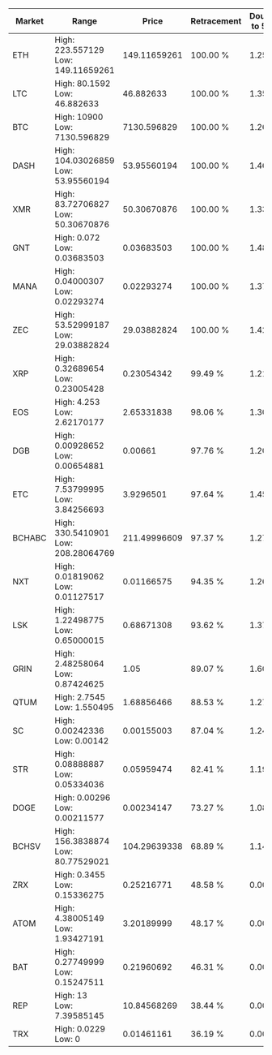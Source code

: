 | Market | Range | Price| Retracement | Doubles to 50% |
| --- | --- | --- | --- | --- |
| ETH | High: 223.557129<br />Low: 149.11659261 | 149.11659261 | 100.00 % | 1.25 |
| LTC | High: 80.1592<br />Low: 46.882633 | 46.882633 | 100.00 % | 1.35 |
| BTC | High: 10900<br />Low: 7130.596829 | 7130.596829 | 100.00 % | 1.26 |
| DASH | High: 104.03026859<br />Low: 53.95560194 | 53.95560194 | 100.00 % | 1.46 |
| XMR | High: 83.72706827<br />Low: 50.30670876 | 50.30670876 | 100.00 % | 1.33 |
| GNT | High: 0.072<br />Low: 0.03683503 | 0.03683503 | 100.00 % | 1.48 |
| MANA | High: 0.04000307<br />Low: 0.02293274 | 0.02293274 | 100.00 % | 1.37 |
| ZEC | High: 53.52999187<br />Low: 29.03882824 | 29.03882824 | 100.00 % | 1.42 |
| XRP | High: 0.32689654<br />Low: 0.23005428 | 0.23054342 | 99.49 % | 1.21 |
| EOS | High: 4.253<br />Low: 2.62170177 | 2.65331838 | 98.06 % | 1.30 |
| DGB | High: 0.00928652<br />Low: 0.00654881 | 0.00661 | 97.76 % | 1.20 |
| ETC | High: 7.53799995<br />Low: 3.84256693 | 3.9296501 | 97.64 % | 1.45 |
| BCHABC | High: 330.5410901<br />Low: 208.28064769 | 211.49996609 | 97.37 % | 1.27 |
| NXT | High: 0.01819062<br />Low: 0.01127517 | 0.01166575 | 94.35 % | 1.26 |
| LSK | High: 1.22498775<br />Low: 0.65000015 | 0.68671308 | 93.62 % | 1.37 |
| GRIN | High: 2.48258064<br />Low: 0.87424625 | 1.05 | 89.07 % | 1.60 |
| QTUM | High: 2.7545<br />Low: 1.550495 | 1.68856466 | 88.53 % | 1.27 |
| SC | High: 0.00242336<br />Low: 0.00142 | 0.00155003 | 87.04 % | 1.24 |
| STR | High: 0.08888887<br />Low: 0.05334036 | 0.05959474 | 82.41 % | 1.19 |
| DOGE | High: 0.00296<br />Low: 0.00211577 | 0.00234147 | 73.27 % | 1.08 |
| BCHSV | High: 156.3838874<br />Low: 80.77529021 | 104.29639338 | 68.89 % | 1.14 |
| ZRX | High: 0.3455<br />Low: 0.15336275 | 0.25216771 | 48.58 % | 0.00 |
| ATOM | High: 4.38005149<br />Low: 1.93427191 | 3.20189999 | 48.17 % | 0.00 |
| BAT | High: 0.27749999<br />Low: 0.15247511 | 0.21960692 | 46.31 % | 0.00 |
| REP | High: 13<br />Low: 7.39585145 | 10.84568269 | 38.44 % | 0.00 |
| TRX | High: 0.0229<br />Low: 0 | 0.01461161 | 36.19 % | 0.00 |
